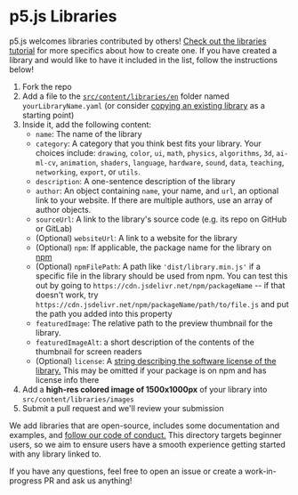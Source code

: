 # p5.js Libraries

p5.js welcomes libraries contributed by others! <a href="https://github.com/processing/p5.js/blob/main/contributor_docs/creating_libraries.md">Check out the libraries tutorial</a> for more specifics about how to create one. If you have created a library and would like to have it included in the list, follow the instructions below!

1. Fork the repo
2. Add a file to the <a href="/src/content/libraries/en/">`src/content/libraries/en`</a> folder named `yourLibraryName.yaml` (or consider <a href="src/content/libraries/en/p5.warp.yaml">copying an existing library</a> as a starting point)
3. Inside it, add the following content:
   - `name`: The name of the library
   - `category`: A category that you think best fits your library. Your choices include: `drawing`, `color`, `ui`, `math`, `physics`, `algorithms`, `3d`, `ai-ml-cv`, `animation`, `shaders`, `language`, `hardware`, `sound`, `data`, `teaching`, `networking`, `export`, or `utils`.
   - `description`: A one-sentence description of the library
   - `author`: An object containing `name`, your name, and `url`, an optional link to your website. If there are multiple authors, use an array of author objects.
   - `sourceUrl`: A link to the library's source code (e.g. its repo on GitHub or GitLab)
   - (Optional) `websiteUrl`: A link to a website for the library
   - (Optional) `npm`: If applicable, the package name for the library on <a href="https://www.npmjs.com/">npm</a>
   - (Optional) `npmFilePath`: A path like `'dist/library.min.js'` if a specific file in the library should be used from npm. You can test this out by going to `https://cdn.jsdelivr.net/npm/packageName` -- if that doesn't work, try `https://cdn.jsdelivr.net/npm/packageName/path/to/file.js` and put the path you added into this property
   - `featuredImage`: The relative path to the preview thumbnail for the library.
   - `featuredImageAlt`: a short description of the contents of the thumbnail for screen readers
   - (Optional) `license`: A <a href="https://docs.npmjs.com/cli/v10/configuring-npm/package-json#license">string describing the software license of the library.</a> This may be omitted if your package is on npm and has license info there
4. Add a **high-res colored image of 1500x1000px** of your library into `src/content/libraries/images`
5. Submit a pull request and we'll review your submission

We add libraries that are open-source, includes some documentation and examples, and <a href="https://github.com/processing/p5.js/blob/main/CODE_OF_CONDUCT.md">follow our code of conduct.</a> This directory targets beginner users, so we aim to ensure users have a smooth experience getting started with any library linked to.

If you have any questions, feel free to open an issue or create a work-in-progress PR and ask us anything!
